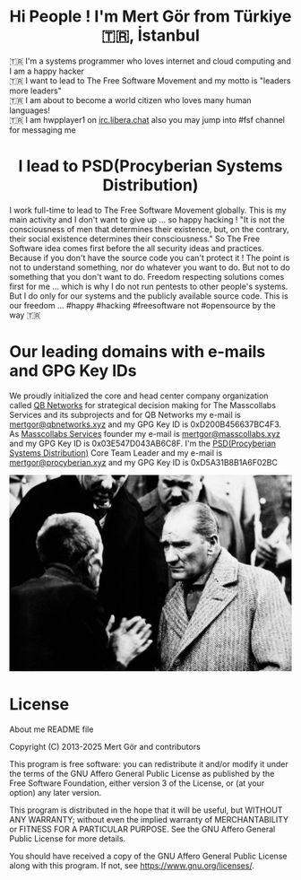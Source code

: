 <h1 align=center>Hi People ! I'm Mert Gör from Türkiye 🇹🇷, İstanbul</h1>
🇹🇷 I'm a systems programmer who loves internet and cloud computing and I am a happy hacker <br>🇹🇷 I want to lead to The Free Software Movement and my motto is "leaders more leaders" <br>🇹🇷 I am about to become a world citizen who loves many human languages! <br>🇹🇷 I am hwpplayer1 on <a href="https://web.libera.chat/" target="_blank">irc.libera.chat</a> also you may jump into #fsf channel for messaging me</p>
<h1 align=center>I lead to PSD(Procyberian Systems Distribution)</h1>
<p>I work full-time to lead to The Free Software Movement globally. This is my main activity and I don't want to give up ... so happy hacking ! "It is not the consciousness of men that determines their existence, but, on the contrary, their social existence determines their consciousness." So The Free Software idea comes first before the all security ideas and practices. Because if you don't have the source code you can't protect it ! The point is not to understand something, nor do whatever you want to do. But not to do something that you don't want to do. Freedom respecting solutions comes first for me ... which is why I do not run pentests to other people's systems. But I do only for our systems and the publicly available source code. This is our freedom ... #happy #hacking #freesoftware not #opensource by the way 🇹🇷
</p>
<h1>Our leading domains with e-mails and GPG Key IDs</h1>
<p>We proudly initialized the core and head center company organization called <a href="https://www.github.com/qbnetworks" target="_blank">QB Networks</a> for strategical decision making for The Masscollabs Services and its subprojects and for QB Networks my e-mail is <a href="mailto:mertgor@qbnetworks.xyz">mertgor@qbnetworks.xyz</a> and my GPG Key ID is 0xD200B456637BC4F3. As <a href="https://www.github.com/masscollabs" target="_blank">Masscollabs Services</a> founder my e-mail is <a href="mailto:mertgor@masscollabs.xyz">mertgor@masscollabs.xyz</a> and my GPG Key ID is 0x03E547D043AB6C8F. I'm the <a href="https://www.github.com/procyberian" target="_blank">PSD(Procyberian Systems Distribution)</a> Core Team Leader and my e-mail is <a href="mailto:mertgor@procyberian.xyz">mertgor@procyberian.xyz</a> and my GPG Key ID is 0xD5A31B8B1A6F02BC

![The way to go](politician-60629.jpg)

# License

About me README file

Copyright (C) 2013-2025 Mert Gör and contributors

This program is free software: you can redistribute it and/or modify
it under the terms of the GNU Affero General Public License as published
by the Free Software Foundation, either version 3 of the License, or
(at your option) any later version.

This program is distributed in the hope that it will be useful,
but WITHOUT ANY WARRANTY; without even the implied warranty of
MERCHANTABILITY or FITNESS FOR A PARTICULAR PURPOSE.  See the
GNU Affero General Public License for more details.

You should have received a copy of the GNU Affero General Public License
along with this program.  If not, see <https://www.gnu.org/licenses/>.



